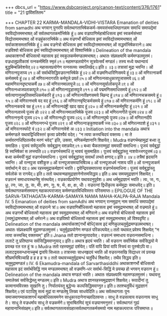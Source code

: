 +++
dbcs_url = "https://www.dsbcproject.org/canon-text/content/376/1761"
title = "21 द्वाविंशतितमः"

+++
CHAPTER 22
KARMA-MANDALA-VIDHI-VISTARA
Emanation of deities from samadhi
अथ भगवान् पुनरपि सर्वतथागताभिषेककर्म-समयसंभवाधिष्ठानन्नाम समाधिं समापद्येमां स्वविद्योत्तममभाषत् ओं सर्वतथागतकर्माभिषेके हूं॥
अथ वज्रापाणिर्महाबोधिसत्व इमां स्वकर्मसंभवां विद्योत्तमामभाषत् ओं वज्रहुंकाराभिषेके॥
अथ वज्रगर्भो बोधिसत्व इमां स्वविद्योत्तमामभाषात् ओं सर्वाकाशसमताभिषेके हूं॥
अथ वज्रनेत्रो बोधिसत्व इमां स्वविद्योत्तमामभाषत् ओं सद्धर्माभिषेकरत्ने॥
अथ वज्रविश्वो बोधिसत्व इमां स्वविद्योत्तमामभाषत् ओं विश्वाभिषेके॥
Delineation of the mandala
अथाकाशगर्भो बोधिसत्वो महासत्व इदं स्वकुलकर्ममण्डलमभाषत्। 
अथातः संप्रवक्ष्यामि कर्ममण्डलमुत्तमं। 
वज्रधातुप्रतीकाशं रत्नकर्ममिति स्मृतं॥१॥
महामण्डलयोगेन सूत्रयेत्सर्वं मण्डलं।
तस्य मध्ये यथान्यायं बुद्धबिम्बन्निवेशयेत्॥२॥
महासत्वप्रयोगेण रत्नसत्व्यः समालिखेद्॥ इति॥ ॥३॥
तत्रासां मुद्रा भवन्ति। 
ओं मणिरत्नपूजाग्र्य॥१॥
ओं सर्वार्थसिद्धिवज्ररत्नाभिषेके हूं॥२॥
ओं वज्रमणिधारिणिसमये हूं॥३॥
ओं मणिरत्नाकर्षे कर्मसमये हूं॥४॥
ओं मणिरत्नरागरति कर्मपूजे प्रवर्त॥५॥
ओं मणिरत्नसाधुकारपूजासमये॥६॥
ओं महामणिरत्नदृष्ट्याकर्षे॥७॥
ओं मणिरत्नमालापूजे॥८॥
ओं मणिरत्नसूर्यालोकपूजे॥९॥
ओं मणिरत्नध्वजपताकापूजे॥१०॥
ओं मणिरत्नाट्टहासपूजे॥११॥
ओं पद्ममणिसमाधिसमये हूं॥१२॥
ओं सर्वत्यागानुस्मृतिसमाधिकर्मकारि हूं॥१३॥
ओं मणिरत्नतीक्ष्णसमये च्छिन्द हूं॥१४॥
ओं मणिरत्नचक्रसमये हूं॥१५॥
ओं मणिरत्नभाषे वद वद हूं॥१६॥
ओं मणिरत्नवृष्टिकर्मसमये हूं॥१७॥
ओं मणिरत्नकर्मणि हूं॥१८॥
ओं मणिरत्नकवचे रक्ष हूं॥१९॥
ओं मणिरत्नदंष्ट्री खाद खाद हूं॥२०॥
ओं मणिरत्नकर्ममुष्टि हूं॥२१॥ 
ओं मणिरत्नलास्ये पूजय होः॥२२॥
ओं मणिरत्नमालाभिषेके पूजय॥२३॥
ओं मणिरत्नगीते पूजय॥२४॥
ओं मणिरत्ननृत्ये पूजय॥२५॥
ओं मणिरत्नधूपे पूजय॥२६॥
ओं मणिरत्नपुष्पे पूजय॥२७॥
ओं मणिरत्नदीपे पूजय॥२८॥
ओं मणिरत्नगन्धे पूजय॥२९॥
ओं मणिरत्नाङ्कुश्याकर्षे ज्जः॥३०॥
ओं मणिरत्नपाशे हूं॥३१॥
ओं मणिरत्नस्फोटे वं॥३२॥
ओं मणिरत्नावेशे अः॥३३॥
Initiation into the mandala
अथात्र कर्ममण्डले यथावद्विधिविस्तरं कृत्वा प्रवेश्यैवं वदेत्। “न त्वया कस्यचिदयं वक्तव्यः। मा ते कर्मावरणधिष्ठितस्यैव मरणं भवेद्” इति, उक्त्वा, मणिकर्मज्ञानानि शिक्षयेत्।
Mudra
वज्रगर्भमहामुद्रां बध्वा तु समाहितः।
पूजयं सर्वपूजाभिः सर्वबुद्धान् वशन्नयेत्॥१॥
बध्वा चैकतराम्मुद्रां समयग्रीं समाधिना। 
पूजयं सर्वबुद्धां हि स्वभिषेकां स लप्स्यति॥२॥
वज्रगर्भसमाधिं तु भावयं सुसमाहितः।
पूजयं सर्वबुद्धांस्तु नाशयेज्जगदुत्तमं॥३॥
बध्वा कर्ममयीं मुद्रां वज्रगर्भसमाधिना। 
पूजयं सर्वबुद्धांस्तु सवार्थां लभते क्षणाद्॥ इति॥ ॥४॥
तत्रैषां हृदयानि भवन्ति। 
ओं रत्नपूजा वशीकुरु॥
ओं रत्नपूजासमयाभिषिञ्च॥
ओं रत्नपूजाधर्म नाशय पतिं॥
ओं रत्नपूजाकर्म सर्वार्थान् मे दद॥
अथ रहस्यमुद्राकर्मज्ञानं भवति। 
द्वयेन्द्रियसमापत्त्या वज्रगर्भसमाधिना।
पूजयं सर्वबुद्धांस्तु सर्वलोकं स रागयेद्॥ इति॥
ततो यथावन्महामुद्राज्ञानेनोत्तमसिद्धय॥ इति॥
अथ समयमुद्राज्ञानं शिक्षयेत्।
वज्ररत्नं समाधायस्थानेषु संस्थयेत्। 
वज्रकार्यप्रयोगेण यथावदनुपूर्वशः॥
अथ धर्ममुद्राज्ञानं भवति। 
त्वः, जः, गः, ध्रुः, त्नः, जाः, तुः, सः,
मीः, क्ष्णः, नुः, षः, र्मः, क्षः, क्षः, धीः।
वज्ररत्नां द्विधीकृत्य कर्ममुद्राः समाधयेद्॥ इति॥
सर्वतथागतकर्मसमयान् महाकल्पराजात् कर्ममण्डलविधिविस्तरः परिसमाप्तः॥
EPILOGUE OF THE SARVA-TATHAGATA-KARMA-SAMAYA NAMA
MAHA-KALPA-RAJA
Mandala IV. 5
Emanation of deities from samAdhi
अथ भगवान् रत्नमुद्रान् नाम समाधिं समापद्येमां स्वविद्योत्तमामभाषत् ओं वज्ररत्ने त्रां॥
अथ वज्रपाणिर्बोधिसत्वो महासत्व इमां स्वमुद्रामभाषत् ओं वज्रमाले हूं॥
अथ वज्रगर्भो बोधिसत्वो महासत्व इमां स्वमुद्रामभाषत् ओं मणिरत्ने॥
अथ वज्रनेत्रो बोधिसत्वो महासत्व इमां [स्वमु]द्रामभाषत् ओं धर्मरत्ने॥
अथ वज्रविश्वो बोधिसत्वो महासत्व इमां स्वमुद्रामभाषत् ओं विश्वदृष्टि॥
Delineation of the mandala
अथार्याकाश[गर्भो बोधि]सत्व इदं मणिकुलचतुर्मुद्रामण्डलमभाषत्।
अथातः संप्रवक्ष्यामि मुद्रामण्डलमुत्तमं।
चतुर्मुद्राप्रयोगेण मण्डलं परिकल्पयेत्॥
ततो यथावत् प्रवेश्य शिक्षयेत् “न त्वया कस्यचिद् वक्तव्यम्” इति॥
Jnana
ततो ज्ञानान्युत्पादयेत्।
वज्ररत्नं समाधाय वज्ररत्नसमाधिना। 
ललाटे तु प्रतिष्ठाप्य सर्वसिद्धिमवाप्नुयाद्॥ इति॥
अथात्र हृदयं भवति।
ओं वज्ररत्न सर्वाभिषेक सर्वसिद्धयो मे प्रयच्छ रल रल हूं त्रः॥
Mudra
ततो रहस्यमुद्रां दर्शयेत्। 
पतिं वापि प्रियां वापि स्त्रियं वा पुरुषोऽपि वा। 
ललाटद्वयसन्धानाच्चुम्बं द्वावपि सिध्यतः॥
तत्रास्याः साधनहृदयं भवति ओं वज्ररत्नसखि विद्याधर त्वं प्रयच्छ शीघ्रमभिषिञ्चाहि ह ह ह ह त्रः॥
ततो यथावच्चतुर्मुद्राबन्धं चतुर्विधं शिक्षयेत्। तथैव सिद्धय इति॥
चतुमुद्रामण्डलं॥
IV. 6 Ekamudra-mandala of Sarvarthasiddhi
अथाकाशगर्भो बोधिसत्वो महासत्व इदं सर्वार्थसिद्धिं नाम मण्डलमभाषत् ओं वज्रमणि-धर सर्वार्थ-सिद्धिं मे प्रयच्छ हो भगवन् वज्ररत्न हूं॥
Delineation of the mandala
अथात्र मण्डलं भवति। 
अथातः संप्रवक्ष्यामि महामण्डलमुत्तमं। 
यथावत्तु समालेख्यं सर्वसिद्धेस्तु मण्डलम्॥ इति॥
Mudra
अथात्र ज्ञानरहस्यमुद्राज्ञानं शिक्षयेत्।
रूपादीनां तु कामानामविरक्तः सुखानि तु। 
निर्यातयंस्तु बुद्धेभ्यः कल्पसिद्धिमवाप्नुत॥ इति॥
ततश्चतुर्विधं मुद्राज्ञानं शिक्षयेत्॥
एवं पटादिषु सत्वं मुद्रां वा मण्डलेषु लिख्य साधयेदिति॥
अथ सर्वतथागताः पुनः समाजमागम्याकाशगर्भं महाबोधिसत्वमनेन साधुकारदानेनाच्छादितवन्तः।
साधु ते वज्रसत्वाय वज्ररत्नाय साधु ते। 
साधु ते वज्रधर्माय साधु ते वज्रकर्मणे॥
सुभाषितमिदं सूत्रं वज्रयानमनुत्तरं। 
सर्वतथागतं गुह्यं महायानाभिसंग्रहम्॥ इति॥
सर्वतथागततत्वसंग्रहात्सर्वतथागतकर्मसमयो नाम महाकल्पराजः परिसमाप्तः॥
